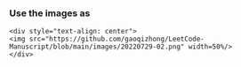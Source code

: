 ### Use the images as

```
<div style="text-align: center">
<img src="https://github.com/gaoqizhong/LeetCode-Manuscript/blob/main/images/20220729-02.png" width=50%/>
</div>
```
